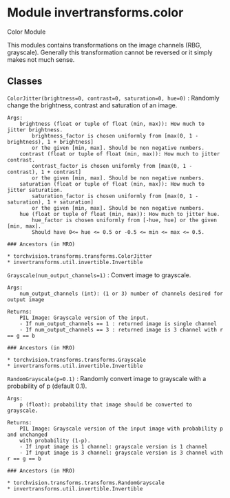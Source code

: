 Module invertransforms.color
============================
Color Module

This modules contains transformations on the image channels (RBG, grayscale).
Generally this transformation cannot be reversed or it simply makes not much sense.

Classes
-------

`ColorJitter(brightness=0, contrast=0, saturation=0, hue=0)`
:   Randomly change the brightness, contrast and saturation of an image.
    
    Args:
        brightness (float or tuple of float (min, max)): How much to jitter brightness.
            brightness_factor is chosen uniformly from [max(0, 1 - brightness), 1 + brightness]
            or the given [min, max]. Should be non negative numbers.
        contrast (float or tuple of float (min, max)): How much to jitter contrast.
            contrast_factor is chosen uniformly from [max(0, 1 - contrast), 1 + contrast]
            or the given [min, max]. Should be non negative numbers.
        saturation (float or tuple of float (min, max)): How much to jitter saturation.
            saturation_factor is chosen uniformly from [max(0, 1 - saturation), 1 + saturation]
            or the given [min, max]. Should be non negative numbers.
        hue (float or tuple of float (min, max)): How much to jitter hue.
            hue_factor is chosen uniformly from [-hue, hue] or the given [min, max].
            Should have 0<= hue <= 0.5 or -0.5 <= min <= max <= 0.5.

    ### Ancestors (in MRO)

    * torchvision.transforms.transforms.ColorJitter
    * invertransforms.util.invertible.Invertible

`Grayscale(num_output_channels=1)`
:   Convert image to grayscale.
    
    Args:
        num_output_channels (int): (1 or 3) number of channels desired for output image
    
    Returns:
        PIL Image: Grayscale version of the input.
        - If num_output_channels == 1 : returned image is single channel
        - If num_output_channels == 3 : returned image is 3 channel with r == g == b

    ### Ancestors (in MRO)

    * torchvision.transforms.transforms.Grayscale
    * invertransforms.util.invertible.Invertible

`RandomGrayscale(p=0.1)`
:   Randomly convert image to grayscale with a probability of p (default 0.1).
    
    Args:
        p (float): probability that image should be converted to grayscale.
    
    Returns:
        PIL Image: Grayscale version of the input image with probability p and unchanged
        with probability (1-p).
        - If input image is 1 channel: grayscale version is 1 channel
        - If input image is 3 channel: grayscale version is 3 channel with r == g == b

    ### Ancestors (in MRO)

    * torchvision.transforms.transforms.RandomGrayscale
    * invertransforms.util.invertible.Invertible
